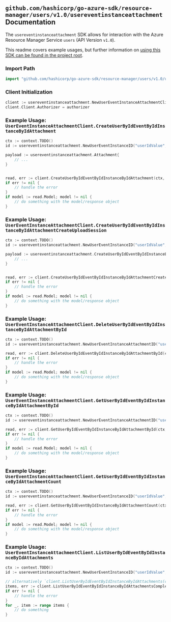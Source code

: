 
## `github.com/hashicorp/go-azure-sdk/resource-manager/users/v1.0/usereventinstanceattachment` Documentation

The `usereventinstanceattachment` SDK allows for interaction with the Azure Resource Manager Service `users` (API Version `v1.0`).

This readme covers example usages, but further information on [using this SDK can be found in the project root](https://github.com/hashicorp/go-azure-sdk/tree/main/docs).

### Import Path

```go
import "github.com/hashicorp/go-azure-sdk/resource-manager/users/v1.0/usereventinstanceattachment"
```


### Client Initialization

```go
client := usereventinstanceattachment.NewUserEventInstanceAttachmentClientWithBaseURI("https://management.azure.com")
client.Client.Authorizer = authorizer
```


### Example Usage: `UserEventInstanceAttachmentClient.CreateUserByIdEventByIdInstanceByIdAttachment`

```go
ctx := context.TODO()
id := usereventinstanceattachment.NewUserEventInstanceID("userIdValue", "eventIdValue", "eventId1Value")

payload := usereventinstanceattachment.Attachment{
	// ...
}


read, err := client.CreateUserByIdEventByIdInstanceByIdAttachment(ctx, id, payload)
if err != nil {
	// handle the error
}
if model := read.Model; model != nil {
	// do something with the model/response object
}
```


### Example Usage: `UserEventInstanceAttachmentClient.CreateUserByIdEventByIdInstanceByIdAttachmentCreateUploadSession`

```go
ctx := context.TODO()
id := usereventinstanceattachment.NewUserEventInstanceID("userIdValue", "eventIdValue", "eventId1Value")

payload := usereventinstanceattachment.CreateUserByIdEventByIdInstanceByIdAttachmentCreateUploadSessionRequest{
	// ...
}


read, err := client.CreateUserByIdEventByIdInstanceByIdAttachmentCreateUploadSession(ctx, id, payload)
if err != nil {
	// handle the error
}
if model := read.Model; model != nil {
	// do something with the model/response object
}
```


### Example Usage: `UserEventInstanceAttachmentClient.DeleteUserByIdEventByIdInstanceByIdAttachmentById`

```go
ctx := context.TODO()
id := usereventinstanceattachment.NewUserEventInstanceAttachmentID("userIdValue", "eventIdValue", "eventId1Value", "attachmentIdValue")

read, err := client.DeleteUserByIdEventByIdInstanceByIdAttachmentById(ctx, id)
if err != nil {
	// handle the error
}
if model := read.Model; model != nil {
	// do something with the model/response object
}
```


### Example Usage: `UserEventInstanceAttachmentClient.GetUserByIdEventByIdInstanceByIdAttachmentById`

```go
ctx := context.TODO()
id := usereventinstanceattachment.NewUserEventInstanceAttachmentID("userIdValue", "eventIdValue", "eventId1Value", "attachmentIdValue")

read, err := client.GetUserByIdEventByIdInstanceByIdAttachmentById(ctx, id)
if err != nil {
	// handle the error
}
if model := read.Model; model != nil {
	// do something with the model/response object
}
```


### Example Usage: `UserEventInstanceAttachmentClient.GetUserByIdEventByIdInstanceByIdAttachmentCount`

```go
ctx := context.TODO()
id := usereventinstanceattachment.NewUserEventInstanceID("userIdValue", "eventIdValue", "eventId1Value")

read, err := client.GetUserByIdEventByIdInstanceByIdAttachmentCount(ctx, id)
if err != nil {
	// handle the error
}
if model := read.Model; model != nil {
	// do something with the model/response object
}
```


### Example Usage: `UserEventInstanceAttachmentClient.ListUserByIdEventByIdInstanceByIdAttachments`

```go
ctx := context.TODO()
id := usereventinstanceattachment.NewUserEventInstanceID("userIdValue", "eventIdValue", "eventId1Value")

// alternatively `client.ListUserByIdEventByIdInstanceByIdAttachments(ctx, id)` can be used to do batched pagination
items, err := client.ListUserByIdEventByIdInstanceByIdAttachmentsComplete(ctx, id)
if err != nil {
	// handle the error
}
for _, item := range items {
	// do something
}
```
